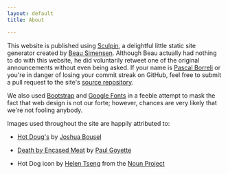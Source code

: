 ```yaml
---
layout: default
title: About

---
```

This website is published using [Sculpin], a delightful little static site
generator created by [Beau Simensen]. Although Beau actually had nothing to do
with this website, he did voluntarily retweet one of the original announcements
without even being asked. If your name is [Pascal Borreli] or you're in danger
of losing your commit streak on GitHub, feel free to submit a pull request to
the site's [source repository].

We also used [Bootstrap] and [Google Fonts] in a feeble attempt to mask the fact
that web design is not our forte; however, chances are very likely that we're
not fooling anybody.

Images used throughout the site are happily attributed to:

 * [Hot Doug's](https://www.flickr.com/photos/joshbousel/8144764812) by
   [Joshua Bousel](https://www.flickr.com/photos/joshbousel)
 * [Death by Encased Meat](https://www.flickr.com/photos/pgoyette/169590870) by
   [Paul Goyette](https://www.flickr.com/photos/pgoyette)
 * Hot Dog icon by [Helen Tseng](http://www.thenounproject.com/chirp) from
   the [Noun Project](http://www.thenounproject.com)

   [Sculpin]: https://sculpin.io
   [Beau Simensen]: https://twitter.com/beausimensen
   [Pascal Borreli]: https://twitter.com/pborreli
   [source repository]: https://github.com/jmikola/wurstcon.com
   [Bootstrap]: http://getbootstrap.com
   [Google Fonts]: http://www.google.com/fonts
